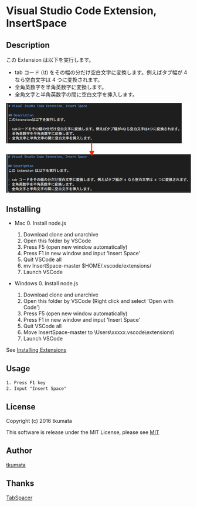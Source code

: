 # Visual Studio Code Extension, InsertSpace

## Description
この Extension は以下を実行します。

- tab コード (\t) をその幅の分だけ空白文字に変換します。例えばタブ幅が 4 なら空白文字は 4 つに変換されます。
- 全角英数字を半角英数字に変換します。
- 全角文字と半角英数字の間に空白文字を挿入します。

![サンプル](./sample1.png "サンプル")

## Installing
- Mac
    0. Install node.js
    1. Download clone and unarchive
    2. Open this folder by VSCode
    3. Press F5 (open new window automatically)
    4. Press F1 in new window and input 'Insert Space'
    5. Quit VSCode all
    6. mv InsertSpace-master $HOME/.vscode/extensions/
    7. Launch VSCode

- Windows
    0. Install node.js
    1. Download clone and unarchive
    2. Open this folder by VSCode (Right click and select 'Open with Code')
    3. Press F5 (open new window automatically)
    4. Press F1 in new window and input 'Insert Space'
    5. Quit VSCode all
    6. Move InsertSpace-master to \Users\xxxxx\.vscode\extensions\
    7. Launch VSCode

See [Installing Extensions](https://code.visualstudio.com/Docs/extensions/install-extension)

## Usage
    1. Press F1 key
    2. Input "Insert Space"

## License
Copyright (c) 2016 tkumata

This software is release under the MIT License, please see [MIT](http://opensource.org/licenses/mit-license.php)

## Author
[tkumata](https://github.com/tkumata?tab=repositories)

## Thanks
[TabSpacer](http://qiita.com/YuichiNukiyama/items/3b928a67248fe5c9a5ba)
